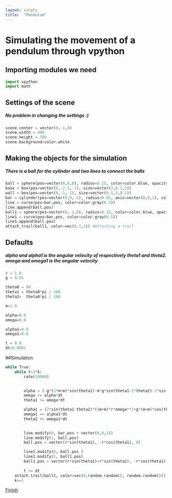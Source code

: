 ```yaml
---
layout: single
title:  "Pendulum"
---
```


# Simulating the movement of a pendulum through vpython

## Importing modules we need

```python
import vpython
import math 
```
## Settings of the scene
##### No problem in changing the settings :)

```python
scene.center = vector(0,-1,0)
scene.width = 400
scene.height = 700
scene.background=color.white
```

## Making the objects for the simulation
##### There is a ball for the cylinder and two lines to connect the balls
```python
ball = sphere(pos=vector(0,0,0), radius=0.15, color=color.blue, opacity=0.8)
base = box(pos=vector(0,-2.5,-1), size=vector(2,0.1,2))
wall = box(pos=vector(0,-1,-1), size=vector(0.1,3,0.1))
bar = cylinder(pos=vector(0,0,-1), radius=0.05, axis=vector(0,0,1), color=color.yellow)
line = curve(pos=bar.pos, color=color.gray(0.5))
line.append(ball.pos)
ball1 = sphere(pos=vector(0,-1,0), radius=0.15, color=color.blue, opacity=0.8)
line1 = curve(pos=bar.pos, color=color.gray(0.5))
line1.append(ball.pos)
attach_trail(ball1, color=vec(0,1,1)) #Attaching a trail
```

## Defaults
##### alpha and alpha1 is the angular velocity of respectively theta1 and theta2. omega and omega1 is the angular velocity.
```python
r = 1.0
g = 9.81  

theta0 = 90   
theta1 = theta0*pi / 180   
theta2=  theta0*pi / 180  

m=1.0

alpha=0.0
omega=0.0

alpha1=0.0
omega1=0.0

t = 0.0
dt=0.0001
```
##Simulation
```python
while True:
    while t<3*k:
        rate(10000)
    

        alpha = (-g*(2*m+m)*sin(theta1)-m*g*sin(theta1-2*theta2)-2*sin(theta1-theta2)*m*(r*omega1**2+r*cos(theta1-theta2)*omega**2))/(r*(2*m+m-m*cos(2*theta1-2*theta2)))
        omega += alpha*dt
        theta1 += omega*dt

        alpha1 = (2*sin(theta1-theta2)*((m+m)*r*omega**2+g*(m+m)*cos(theta1)+r*m*cos(theta1-theta2)*omega1**2))/(r*(2*m+m-m*cos(2*theta1-2*theta2)))
        omega1 += alpha1*dt
        theta2 += omega1*dt

    
        line.modify(0, bar.pos + vector(0,0,1))
        line.modify(1, ball.pos)
        ball.pos = vector(r*sin(theta1), -r*cos(theta1), 0)

        line1.modify(0, ball.pos )
        line1.modify(1, ball1.pos)
        ball1.pos = vector(r*sin(theta1)+r*sin(theta2), -r*cos(theta1)-r*cos(theta2), 0)
        
        t += dt
    attach_trail(ball1, color=vec(0,random.random(), random.random()))
    k+=1
```

[Finish](https://glowscript.org/#/user/king.jihu/folder/진자/program/이중진자완성).
